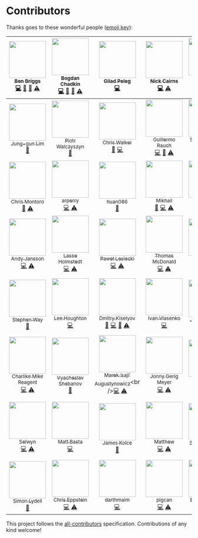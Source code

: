 # Contributors

Thanks goes to these wonderful people ([emoji key](https://github.com/kentcdodds/all-contributors#emoji-key)):

<!-- ALL-CONTRIBUTORS-LIST:START - Do not remove or modify this section -->
| [<img src="https://avatars.githubusercontent.com/u/1282980?v=3" width="100px;"/><br /><sub>Ben Briggs</sub>](http://beneb.info)<br />[💻](https://github.com/ben-eb/cssnano/commits?author=ben-eb "Code") [📖](https://github.com/ben-eb/cssnano/commits?author=ben-eb "Documentation") [👀](#review-ben-eb "Reviewed Pull Requests") [⚠️](https://github.com/ben-eb/cssnano/commits?author=ben-eb "Tests") | [<img src="https://avatars.githubusercontent.com/u/5635476?v=3" width="100px;"/><br /><sub>Bogdan Chadkin</sub>](https://github.com/TrySound)<br />[💻](https://github.com/ben-eb/cssnano/commits?author=TrySound "Code") [📖](https://github.com/ben-eb/cssnano/commits?author=TrySound "Documentation") [👀](#review-TrySound "Reviewed Pull Requests") [⚠️](https://github.com/ben-eb/cssnano/commits?author=TrySound "Tests") | [<img src="https://avatars.githubusercontent.com/u/4533329?v=3" width="100px;"/><br /><sub>Gilad Peleg</sub>](http://www.giladpeleg.com/)<br />[💻](https://github.com/ben-eb/cssnano/commits?author=pgilad "Code") | [<img src="https://avatars.githubusercontent.com/u/370420?v=3" width="100px;"/><br /><sub>Nick Cairns</sub>](https://github.com/niccai)<br />[💻](https://github.com/ben-eb/cssnano/commits?author=niccai "Code") [⚠️](https://github.com/ben-eb/cssnano/commits?author=niccai "Tests") | [<img src="https://avatars.githubusercontent.com/u/7263665?v=3" width="100px;"/><br /><sub>Sebastian Misch</sub>](https://sebastian-misch.de)<br />[💻](https://github.com/ben-eb/cssnano/commits?author=sbstnmsch "Code") [⚠️](https://github.com/ben-eb/cssnano/commits?author=sbstnmsch "Tests") | [<img src="https://avatars.githubusercontent.com/u/11319202?v=3" width="100px;"/><br /><sub>Вячеслав Ляшенко</sub>](https://github.com/ophyros)<br />[💻](https://github.com/ben-eb/cssnano/commits?author=ophyros "Code") [⚠️](https://github.com/ben-eb/cssnano/commits?author=ophyros "Tests") | [<img src="https://avatars.githubusercontent.com/u/1131567?v=3" width="100px;"/><br /><sub>shinnn</sub>](https://shinnn.github.io)<br />[💻](https://github.com/ben-eb/cssnano/commits?author=shinnn "Code") |
| :---: | :---: | :---: | :---: | :---: | :---: | :---: |
| [<img src="https://avatars.githubusercontent.com/u/45338?v=3" width="100px;"/><br /><sub>Jung-gun Lim</sub>](https://github.com/j6lim)<br />[🐛](https://github.com/ben-eb/cssnano/issues?q=author%3Aj6lim "Bug reports") | [<img src="https://avatars.githubusercontent.com/u/368561?v=3" width="100px;"/><br /><sub>Piotr Walczyszyn</sub>](http://outof.me)<br />[🐛](https://github.com/ben-eb/cssnano/issues?q=author%3Apwalczyszyn "Bug reports") | [<img src="https://avatars.githubusercontent.com/u/551712?v=3" width="100px;"/><br /><sub>Chris Walker</sub>](http://thechriswalker.github.com/)<br />[🐛](https://github.com/ben-eb/cssnano/issues?q=author%3Athechriswalker "Bug reports") [💻](https://github.com/ben-eb/cssnano/commits?author=thechriswalker "Code") | [<img src="https://avatars.githubusercontent.com/u/13041?v=3" width="100px;"/><br /><sub>Guillermo Rauch</sub>](http://twitter.com/rauchg)<br />[💻](https://github.com/ben-eb/cssnano/commits?author=rauchg "Code") [📖](https://github.com/ben-eb/cssnano/commits?author=rauchg "Documentation") [⚠️](https://github.com/ben-eb/cssnano/commits?author=rauchg "Tests") | [<img src="https://avatars.githubusercontent.com/u/566536?v=3" width="100px;"/><br /><sub>Sylvain Pollet-Villard</sub>](https://github.com/sylvainpolletvillard)<br />[💻](https://github.com/ben-eb/cssnano/commits?author=sylvainpolletvillard "Code") [📖](https://github.com/ben-eb/cssnano/commits?author=sylvainpolletvillard "Documentation") [⚠️](https://github.com/ben-eb/cssnano/commits?author=sylvainpolletvillard "Tests") | [<img src="https://avatars.githubusercontent.com/u/2784308?v=3" width="100px;"/><br /><sub>一丝</sub>](www.iyunlu.com/view)<br />[💻](https://github.com/ben-eb/cssnano/commits?author=yisibl "Code") [⚠️](https://github.com/ben-eb/cssnano/commits?author=yisibl "Tests") | [<img src="https://avatars.githubusercontent.com/u/497260?v=3" width="100px;"/><br /><sub>Ambroos Vaes</sub>](https://github.com/Ambroos)<br />[🐛](https://github.com/ben-eb/cssnano/issues?q=author%3AAmbroos "Bug reports") |
| [<img src="https://avatars.githubusercontent.com/u/639255?v=3" width="100px;"/><br /><sub>Chris Montoro</sub>](https://github.com/montmanu)<br />[🐛](https://github.com/ben-eb/cssnano/issues?q=author%3Amontmanu "Bug reports") [⚠️](https://github.com/ben-eb/cssnano/commits?author=montmanu "Tests") | [<img src="https://avatars.githubusercontent.com/u/9615035?v=3" width="100px;"/><br /><sub>arperry</sub>](https://github.com/arperry)<br />[💻](https://github.com/ben-eb/cssnano/commits?author=arperry "Code") [⚠️](https://github.com/ben-eb/cssnano/commits?author=arperry "Tests") | [<img src="https://avatars.githubusercontent.com/u/1448788?v=3" width="100px;"/><br /><sub>huan086</sub>](https://github.com/huan086)<br />[🐛](https://github.com/ben-eb/cssnano/issues?q=author%3Ahuan086 "Bug reports") | [<img src="https://avatars.githubusercontent.com/u/2485494?v=3" width="100px;"/><br /><sub>Mikhail</sub>](https://github.com/jaybekster)<br />[🐛](https://github.com/ben-eb/cssnano/issues?q=author%3Ajaybekster "Bug reports") [💻](https://github.com/ben-eb/cssnano/commits?author=jaybekster "Code") [⚠️](https://github.com/ben-eb/cssnano/commits?author=jaybekster "Tests") | [<img src="https://avatars.githubusercontent.com/u/7336481?v=3" width="100px;"/><br /><sub>Jake Moxey</sub>](jakemoxey.com)<br />[💻](https://github.com/ben-eb/cssnano/commits?author=jxom "Code") | [<img src="https://avatars.githubusercontent.com/u/4057095?v=3" width="100px;"/><br /><sub>Ivan Buryak</sub>](https://github.com/11bit)<br />[💻](https://github.com/ben-eb/cssnano/commits?author=11bit "Code") [⚠️](https://github.com/ben-eb/cssnano/commits?author=11bit "Tests") | [<img src="https://avatars.githubusercontent.com/u/58669?v=3" width="100px;"/><br /><sub>Aarni Koskela</sub>](https://github.com/akx)<br />[💻](https://github.com/ben-eb/cssnano/commits?author=akx "Code") |
| [<img src="https://avatars.githubusercontent.com/u/1737375?v=3" width="100px;"/><br /><sub>Andy Jansson</sub>](https://github.com/andyjansson)<br />[💻](https://github.com/ben-eb/cssnano/commits?author=andyjansson "Code") [⚠️](https://github.com/ben-eb/cssnano/commits?author=andyjansson "Tests") | [<img src="https://avatars.githubusercontent.com/u/3183122?v=3" width="100px;"/><br /><sub>Lasse Holmstedt</sub>](https://www.linkedin.com/in/holmstedt)<br />[💻](https://github.com/ben-eb/cssnano/commits?author=holmari "Code") [⚠️](https://github.com/ben-eb/cssnano/commits?author=holmari "Tests") | [<img src="https://avatars.githubusercontent.com/u/770675?v=3" width="100px;"/><br /><sub>Paweł Lesiecki</sub>](https://github.com/plesiecki)<br />[💻](https://github.com/ben-eb/cssnano/commits?author=plesiecki "Code") [⚠️](https://github.com/ben-eb/cssnano/commits?author=plesiecki "Tests") | [<img src="https://avatars.githubusercontent.com/u/197928?v=3" width="100px;"/><br /><sub>Thomas McDonald</sub>](https://github.com/thomas-mcdonald)<br />[💻](https://github.com/ben-eb/cssnano/commits?author=thomas-mcdonald "Code") [⚠️](https://github.com/ben-eb/cssnano/commits?author=thomas-mcdonald "Tests") | [<img src="https://avatars.githubusercontent.com/u/1726061?v=3" width="100px;"/><br /><sub>GU Yiling</sub>](https://justineo.github.io/)<br />[🐛](https://github.com/ben-eb/cssnano/issues?q=author%3AJustineo "Bug reports") [💻](https://github.com/ben-eb/cssnano/commits?author=Justineo "Code") [📖](https://github.com/ben-eb/cssnano/commits?author=Justineo "Documentation") [⚠️](https://github.com/ben-eb/cssnano/commits?author=Justineo "Tests") | [<img src="https://avatars.githubusercontent.com/u/497214?v=3" width="100px;"/><br /><sub>Ville Immonen</sub>](https://twitter.com/VilleImmonen)<br />[💻](https://github.com/ben-eb/cssnano/commits?author=fson "Code") | [<img src="https://avatars.githubusercontent.com/u/7367?v=3" width="100px;"/><br /><sub>Duncan Beevers</sub>](http://www.duncanbeevers.com)<br />[💻](https://github.com/ben-eb/cssnano/commits?author=duncanbeevers "Code") [⚠️](https://github.com/ben-eb/cssnano/commits?author=duncanbeevers "Tests") |
| [<img src="https://avatars.githubusercontent.com/u/38894?v=3" width="100px;"/><br /><sub>Stephen Way</sub>](http://stephenway.net)<br />[📖](https://github.com/ben-eb/cssnano/commits?author=stephenway "Documentation") | [<img src="https://avatars.githubusercontent.com/u/68302?v=3" width="100px;"/><br /><sub>Lee Houghton</sub>](https://github.com/asztal)<br />[💻](https://github.com/ben-eb/cssnano/commits?author=asztal "Code") | [<img src="https://avatars.githubusercontent.com/u/5103477?v=3" width="100px;"/><br /><sub>Dmitry Kiselyov</sub>](http://codepen.io/dmitrykiselyov)<br />[🐛](https://github.com/ben-eb/cssnano/issues?q=author%3Admitrykiselyov "Bug reports") [💻](https://github.com/ben-eb/cssnano/commits?author=dmitrykiselyov "Code") [📖](https://github.com/ben-eb/cssnano/commits?author=dmitrykiselyov "Documentation") [⚠️](https://github.com/ben-eb/cssnano/commits?author=dmitrykiselyov "Tests") | [<img src="https://avatars.githubusercontent.com/u/19105?v=3" width="100px;"/><br /><sub>Ivan Vlasenko</sub>](https://github.com/avanes)<br />[💻](https://github.com/ben-eb/cssnano/commits?author=avanes "Code") | [<img src="https://avatars.githubusercontent.com/u/231202?v=3" width="100px;"/><br /><sub>Joren Van Hee</sub>](http://joren.co)<br />[🐛](https://github.com/ben-eb/cssnano/issues?q=author%3Ajorenvanhee "Bug reports") | [<img src="https://avatars.githubusercontent.com/u/224910?v=3" width="100px;"/><br /><sub>André König</sub>](http://andrekoenig.info/)<br />[🐛](https://github.com/ben-eb/cssnano/issues?q=author%3Aakoenig "Bug reports") | [<img src="https://avatars.githubusercontent.com/u/177485?v=3" width="100px;"/><br /><sub>Roman Komarov</sub>](http://kizu.ru/en/)<br />[🐛](https://github.com/ben-eb/cssnano/issues?q=author%3Akizu "Bug reports") |
| [<img src="https://avatars.githubusercontent.com/u/5038030?v=3" width="100px;"/><br /><sub>Charlike Mike Reagent</sub>](http://www.tunnckocore.tk)<br />[💻](https://github.com/ben-eb/cssnano/commits?author=tunnckoCore "Code") [⚠️](https://github.com/ben-eb/cssnano/commits?author=tunnckoCore "Tests") | [<img src="https://avatars.githubusercontent.com/u/815848?v=3" width="100px;"/><br /><sub>Vyacheslav Shebanov</sub>](https://github.com/Termina1)<br />[📖](https://github.com/ben-eb/cssnano/commits?author=Termina1 "Documentation") | [<img src="https://avatars.githubusercontent.com/u/192323?v=3" width="100px;"/><br /><sub>Marek ‘saji’ Augustynowicz</sub>](http://twitter.com/saji_)<br />[💻](https://github.com/ben-eb/cssnano/commits?author=marek-saji "Code") [⚠️](https://github.com/ben-eb/cssnano/commits?author=marek-saji "Tests") | [<img src="https://avatars.githubusercontent.com/u/552316?v=3" width="100px;"/><br /><sub>Jonny Gerig Meyer</sub>](www.oddbird.net)<br />[💻](https://github.com/ben-eb/cssnano/commits?author=jgerigmeyer "Code") [⚠️](https://github.com/ben-eb/cssnano/commits?author=jgerigmeyer "Tests") | [<img src="https://avatars.githubusercontent.com/u/237182?v=3" width="100px;"/><br /><sub>Fredrik Nicol</sub>](https://github.com/faddee)<br />[💻](https://github.com/ben-eb/cssnano/commits?author=faddee "Code") [⚠️](https://github.com/ben-eb/cssnano/commits?author=faddee "Tests") | [<img src="https://avatars.githubusercontent.com/u/785166?v=3" width="100px;"/><br /><sub>Vlad Magdalin</sub>](www.webflow.com)<br />[📖](https://github.com/ben-eb/cssnano/commits?author=callmevlad "Documentation") | [<img src="https://avatars.githubusercontent.com/u/1198848?v=3" width="100px;"/><br /><sub>Dmitry Semigradsky</sub>](http://brainstorage.me/semigradsky)<br />[📖](https://github.com/ben-eb/cssnano/commits?author=Semigradsky "Documentation") |
| [<img src="https://avatars.githubusercontent.com/u/5701149?v=3" width="100px;"/><br /><sub>Selwyn</sub>](https://selwyn.cc/)<br />[💻](https://github.com/ben-eb/cssnano/commits?author=Siilwyn "Code") [⚠️](https://github.com/ben-eb/cssnano/commits?author=Siilwyn "Tests") | [<img src="https://avatars.githubusercontent.com/u/279498?v=3" width="100px;"/><br /><sub>Matt Basta</sub>](http://mattbasta.com)<br />[💻](https://github.com/ben-eb/cssnano/commits?author=mattbasta "Code") | [<img src="https://avatars.githubusercontent.com/u/2559808?v=3" width="100px;"/><br /><sub>James Kolce</sub>](https://www.jameskolce.com)<br />[📖](https://github.com/ben-eb/cssnano/commits?author=jameskolce "Documentation") | [<img src="https://avatars.githubusercontent.com/u/1391716?v=3" width="100px;"/><br /><sub>Matthew</sub>](http://mattkemp.info/)<br />[💻](https://github.com/ben-eb/cssnano/commits?author=techmatt101 "Code") [⚠️](https://github.com/ben-eb/cssnano/commits?author=techmatt101 "Tests") | [<img src="https://avatars.githubusercontent.com/u/170197?v=3" width="100px;"/><br /><sub>Steven Vachon</sub>](https://svachon.com)<br />[📖](https://github.com/ben-eb/cssnano/commits?author=stevenvachon "Documentation") | [<img src="https://avatars.githubusercontent.com/u/157534?v=3" width="100px;"/><br /><sub>Maxime Thirouin</sub>](https://moox.io/)<br />[💻](https://github.com/ben-eb/cssnano/commits?author=MoOx "Code") [⚠️](https://github.com/ben-eb/cssnano/commits?author=MoOx "Tests") | [<img src="https://avatars.githubusercontent.com/u/170270?v=3" width="100px;"/><br /><sub>Sindre Sorhus</sub>](https://sindresorhus.com)<br />[📖](https://github.com/ben-eb/cssnano/commits?author=sindresorhus "Documentation") [🔧](#tool-sindresorhus "Tools") |
| [<img src="https://avatars.githubusercontent.com/u/2142817?v=3" width="100px;"/><br /><sub>Simon Lydell</sub>](https://github.com/lydell)<br />[📖](https://github.com/ben-eb/cssnano/commits?author=lydell "Documentation") | [<img src="https://avatars0.githubusercontent.com/u/1839?v=3" width="100px;"/><br /><sub>Chris Eppstein</sub>](http://chriseppstein.github.com)<br />[💻](https://github.com/ben-eb/cssnano/commits?author=chriseppstein "Code") [⚠️](https://github.com/ben-eb/cssnano/commits?author=chriseppstein "Tests") | [<img src="https://avatars2.githubusercontent.com/u/2511547?v=4" width="100px;"/><br /><sub>darthmaim</sub>](https://gw2treasures.com/)<br />[💻](https://github.com/ben-eb/cssnano/commits?author=darthmaim "Code") | [<img src="https://avatars0.githubusercontent.com/u/848515?v=4" width="100px;"/><br /><sub>pigcan</sub>](https://github.com/pigcan)<br />[💻](https://github.com/ben-eb/cssnano/commits?author=pigcan "Code") [⚠️](https://github.com/ben-eb/cssnano/commits?author=pigcan "Tests") | [<img src="https://avatars3.githubusercontent.com/u/4567934?v=4" width="100px;"/><br /><sub>Evilebot Tnawi</sub>](https://github.com/evilebottnawi)<br />[💻](https://github.com/ben-eb/cssnano/commits?author=evilebottnawi "Code") [📖](https://github.com/ben-eb/cssnano/commits?author=evilebottnawi "Documentation") [⚠️](https://github.com/ben-eb/cssnano/commits?author=evilebottnawi "Tests") |
<!-- ALL-CONTRIBUTORS-LIST:END -->

This project follows the [all-contributors](https://github.com/kentcdodds/all-contributors) specification. Contributions of any kind welcome!
